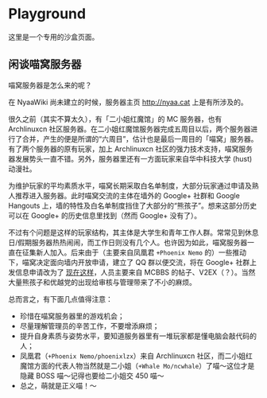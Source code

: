 # Playground

这里是一个专用的沙盒页面。

## 闲谈喵窝服务器

喵窝服务器是怎么来的呢？

在 NyaaWiki 尚未建立的时候，服务器主页 http://nyaa.cat 上是有所涉及的。

很久之前（其实不算太久），有「二小姐红魔馆」的 MC 服务器，也有 Archlinuxcn 社区服务器。在二小姐红魔馆服务器完成五周目以后，两个服务器进行了合并，产生的便是所谓的“六周目”，估计也是最后一周目的「喵窝」服务器。有了两个服务器的原有玩家，加上 Archlinuxcn 社区的强力技术支持，喵窝服务器发展势头一直不错。另外，服务器里还有一方面玩家来自华中科技大学 (hust) 动漫社。

为维护玩家的平均素质水平，喵窝长期采取白名单制度，大部分玩家通过申请及熟人推荐进入服务器。此时喵窝交流的主体在墙外的 Google+ 社群和 Google Hangouts 上，墙的特性及白名单制度挡住了大部分的“熊孩子”。想来这部分历史可以在 Google+ 的历史信息里找到（然而 Google+ 没有了）。

不过有个问题是这样的玩家结构，其主体是大学生和青年工作人群。常常见到休息日/假期服务器热热闹闹，而工作日则没有几个人。也许因为如此，喵窝服务器一直在征集新人加入。后来由于（主要来自凤凰君 `+Phoenix Nemo` 的）一些推动下，喵窝决定面向墙内开放申请，建立了 QQ 群以便交流，将在 Google+ 社群上发信息申请改为了 [现在这样](wiki/whitelist-application)，人员主要来自 MCBBS 的帖子、V2EX（？）。当然大量熊孩子和优越党的出现给审核与管理带来了不小的麻烦。

总而言之，有下面几点值得注意：

* 珍惜在喵窝服务器里的游戏机会；
* 尽量理解管理员的辛苦工作，不要增添麻烦；
* 提升自身素质与姿势水平，要知道服务器里有一堆玩家都是懂电脑会敲代码的人；
* 凤凰君（`+Phoenix Nemo/phoenixlzx`）来自 Archlinuxcn 社区，而二小姐红魔馆方面的代表人物当然就是二小姐（`+Whale Mo/ncwhale`）了喵～这位才是隐藏 BOSS 喵～记得也要给二小姐交 450 喵～
* 总之，萌就是正义喵！～
